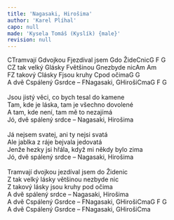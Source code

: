 ```yaml
---
title: 'Nagasaki, Hirošima'
author: 'Karel Plíhal'
capo: null
made: 'Kysela Tomáš (Kyslík) {male}'
revision: null
---
```


<verse number="1:"></verse><wrapper><chord>C</chord></wrapper>Tramvají <wrapper><chord>G</chord></wrapper>dvojkou <wrapper><chord>F</chord></wrapper>jezdíval jsem <wrapper><chord>G</chord></wrapper>do Žide<wrapper><chord>C</chord></wrapper>nic<wrapper><chord>G&nbsp;F&nbsp;G</chord></wrapper><br>
<wrapper><chord>C</chord></wrapper>Z tak velký <wrapper><chord>G</chord></wrapper>lásky <wrapper><chord>F</chord></wrapper>většinou <wrapper><chord>G</chord></wrapper>nezbyde nic<wrapper><chord>Am&nbsp;Am</chord></wrapper><br>
<wrapper><chord>F</chord></wrapper>Z takový <wrapper><chord>C</chord></wrapper>lásky <wrapper><chord>F</chord></wrapper>jsou kruhy <wrapper><chord>C</chord></wrapper>pod očima<wrapper><chord>G&nbsp;G</chord></wrapper><br>
A dvě <wrapper><chord>C</chord></wrapper>spálený <wrapper><chord>G</chord></wrapper>srdce – <wrapper><chord>F</chord></wrapper>Nagasaki, <wrapper><chord>G</chord></wrapper>Hiroši<wrapper><chord>C</chord></wrapper>ma<wrapper><chord>G&nbsp;F&nbsp;G</chord></wrapper><br>
<br>
<verse number="2:"></verse>Jsou jistý věci, co bych tesal do kamene<br>
Tam, kde je láska, tam je všechno dovolené<br>
A tam, kde není, tam mě to nezajímá<br>
Jó, dvě spálený srdce – Nagasaki, Hirošima<br>
<br>
<verse number="3:"></verse>Já nejsem svatej, ani ty nejsi svatá<br>
Ale jablka z ráje bejvala jedovatá<br>
Jenže hezky jsi hřála, když mi někdy bylo zima<br>
Jó, dvě spálený srdce – Nagasaki, Hirošima<br>
<br>
<verse number="4:"></verse>Tramvají dvojkou jezdíval jsem do Židenic<br>
Z tak velký lásky většinou nezbyde nic<br>
Z takový lásky jsou kruhy pod očima<br>
A dvě spálený srdce – Nagasaki, Hirošima<br>
A dvě <wrapper><chord>C</chord></wrapper>spálený <wrapper><chord>G</chord></wrapper>srdce – <wrapper><chord>F</chord></wrapper>Nagasaki, <wrapper><chord>G</chord></wrapper>Hiroši<wrapper><chord>C</chord></wrapper>ma<wrapper><chord>G&nbsp;F&nbsp;G</chord></wrapper><br>
A dvě <wrapper><chord>C</chord></wrapper>spálený <wrapper><chord>G</chord></wrapper>srdce – <wrapper><chord>F</chord></wrapper>Nagasaki, <wrapper><chord>G</chord></wrapper>Hiroši<wrapper><chord>C</chord></wrapper>ma